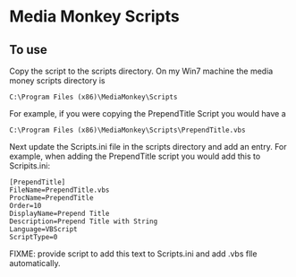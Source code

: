 # Media Monkey Scripts

## To use

Copy the script to the scripts directory.  On my Win7 machine the media money scripts directory is 

```
C:\Program Files (x86)\MediaMonkey\Scripts
```

For example, if you were copying the PrependTitle Script you would have a 

```
C:\Program Files (x86)\MediaMonkey\Scripts\PrependTitle.vbs
```

Next update the Scripts.ini file in the scripts directory and add an entry.  For example, when adding the PrependTitle script you would add this to Scripits.ini:

```
[PrependTitle]
FileName=PrependTitle.vbs
ProcName=PrependTitle
Order=10
DisplayName=Prepend Title
Description=Prepend Title with String
Language=VBScript
ScriptType=0
```

FIXME: provide script to add this text to Scripts.ini and add .vbs flle automatically.
